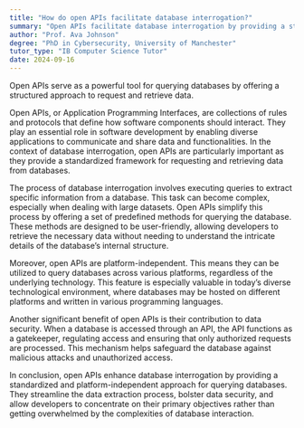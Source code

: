 ```yaml
---
title: "How do open APIs facilitate database interrogation?"
summary: "Open APIs facilitate database interrogation by providing a structured way to request and retrieve data from a database."
author: "Prof. Ava Johnson"
degree: "PhD in Cybersecurity, University of Manchester"
tutor_type: "IB Computer Science Tutor"
date: 2024-09-16
---
```


Open APIs serve as a powerful tool for querying databases by offering a structured approach to request and retrieve data.

Open APIs, or Application Programming Interfaces, are collections of rules and protocols that define how software components should interact. They play an essential role in software development by enabling diverse applications to communicate and share data and functionalities. In the context of database interrogation, open APIs are particularly important as they provide a standardized framework for requesting and retrieving data from databases.

The process of database interrogation involves executing queries to extract specific information from a database. This task can become complex, especially when dealing with large datasets. Open APIs simplify this process by offering a set of predefined methods for querying the database. These methods are designed to be user-friendly, allowing developers to retrieve the necessary data without needing to understand the intricate details of the database’s internal structure.

Moreover, open APIs are platform-independent. This means they can be utilized to query databases across various platforms, regardless of the underlying technology. This feature is especially valuable in today’s diverse technological environment, where databases may be hosted on different platforms and written in various programming languages.

Another significant benefit of open APIs is their contribution to data security. When a database is accessed through an API, the API functions as a gatekeeper, regulating access and ensuring that only authorized requests are processed. This mechanism helps safeguard the database against malicious attacks and unauthorized access.

In conclusion, open APIs enhance database interrogation by providing a standardized and platform-independent approach for querying databases. They streamline the data extraction process, bolster data security, and allow developers to concentrate on their primary objectives rather than getting overwhelmed by the complexities of database interaction.
    